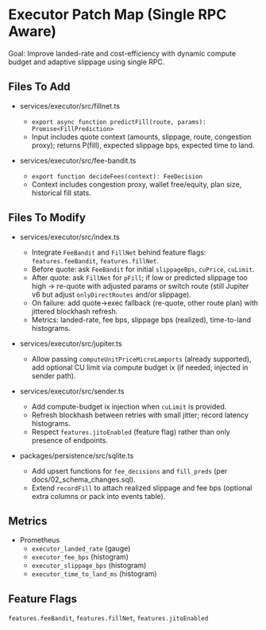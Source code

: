 # Executor Patch Map (Single RPC Aware)

Goal: Improve landed-rate and cost-efficiency with dynamic compute budget and adaptive slippage using single RPC.

## Files To Add

- services/executor/src/fillnet.ts
  - `export async function predictFill(route, params): Promise<FillPrediction>`
  - Input includes quote context (amounts, slippage, route, congestion proxy); returns P(fill), expected slippage bps, expected time to land.

- services/executor/src/fee-bandit.ts
  - `export function decideFees(context): FeeDecision`
  - Context includes congestion proxy, wallet free/equity, plan size, historical fill stats.

## Files To Modify

- services/executor/src/index.ts
  - Integrate `FeeBandit` and `FillNet` behind feature flags: `features.feeBandit`, `features.fillNet`.
  - Before quote: ask `FeeBandit` for initial `slippageBps`, `cuPrice`, `cuLimit`.
  - After quote: ask `FillNet` for `pFill`; if low or predicted slippage too high → re-quote with adjusted params or switch route (still Jupiter v6 but adjust `onlyDirectRoutes` and/or slippage).
  - On failure: add quote→exec fallback (re-quote, other route plan) with jittered blockhash refresh.
  - Metrics: landed-rate, fee bps, slippage bps (realized), time-to-land histograms.

- services/executor/src/jupiter.ts
  - Allow passing `computeUnitPriceMicroLamports` (already supported), add optional CU limit via compute budget ix (if needed, injected in sender path).

- services/executor/src/sender.ts
  - Add compute-budget ix injection when `cuLimit` is provided.
  - Refresh blockhash between retries with small jitter; record latency histograms.
  - Respect `features.jitoEnabled` (feature flag) rather than only presence of endpoints.

- packages/persistence/src/sqlite.ts
  - Add upsert functions for `fee_decisions` and `fill_preds` (per docs/02_schema_changes.sql).
  - Extend `recordFill` to attach realized slippage and fee bps (optional extra columns or pack into events table).

## Metrics

- Prometheus
  - `executor_landed_rate` (gauge)
  - `executor_fee_bps` (histogram)
  - `executor_slippage_bps` (histogram)
  - `executor_time_to_land_ms` (histogram)

## Feature Flags

`features.feeBandit`, `features.fillNet`, `features.jitoEnabled`

